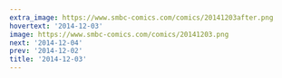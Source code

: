 ```yaml
---
extra_image: https://www.smbc-comics.com/comics/20141203after.png
hovertext: '2014-12-03'
image: https://www.smbc-comics.com/comics/20141203.png
next: '2014-12-04'
prev: '2014-12-02'
title: '2014-12-03'
---
```

